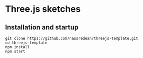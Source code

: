 # Three.js sketches

##  Installation and startup

```
git clone https://github.com/nassredean/threejs-template.git
cd threejs-template
npm install
npm start
```
